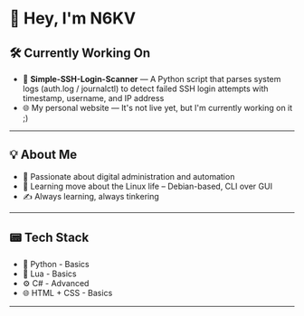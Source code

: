 # 👋 Hey, I'm N6KV

## 🛠️ Currently Working On
- 🎯 **Simple-SSH-Login-Scanner** — A Python script that parses system logs (auth.log / journalctl) to detect failed SSH login attempts with timestamp, username, and IP address
- 🌐 My personal website — It's not live yet, but I'm currently working on it ;)

---

## 💡 About Me

- 💾 Passionate about digital administration and automation  
- 🐧 Learning move about the Linux life – Debian-based, CLI over GUI  
- ✍️ Always learning, always tinkering

---

## 📟 Tech Stack

- 🐍 Python - Basics
- 🌙 Lua - Basics
- ⚙️ C# - Advanced
- 🌐 HTML + CSS - Basics
---
